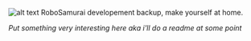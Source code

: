 ![alt text](https://i.imgur.com/xv7cWa0.png)
RoboSamurai developement backup, make yourself at home.


*Put something very interesting here aka i'll do a readme at some point*
